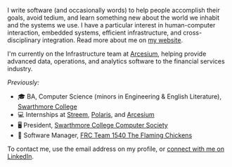 I write software (and occasionally words) to help people accomplish their goals, avoid tedium, and learn something new about the world we inhabit and the systems we use. I have a particular interest in human-computer interaction, embedded systems, efficient infrastructure, and cross-disciplinary integration. Read more about me on [my website](https://robinsonz.me).

I'm currently on the Infrastructure team at [Arcesium](https://www.arcesium.com/), helping provide advanced data, operations, and analytics software to the financial services industry.

_Previously:_
* 🎓 BA, Computer Science (minors in Engineering & English Literature), [Swarthmore College](https://swarthmore.edu)
* 💻 Internships at [Streem](https://www.streem.com/), [Polaris](https://www.polaris.com/en-us/), and [Arcesium](https://www.arcesium.com)
* 🖥️ President, [Swarthmore College Computer Society](https://www.sccs.swarthmore.edu/)
* 🤖 Software Manager, [FRC Team 1540 The Flaming Chickens](https://team1540.org)

To contact me, use the email address on my profile, or [connect with me on LinkedIn](https://www.linkedin.com/in/robinsonz/).
